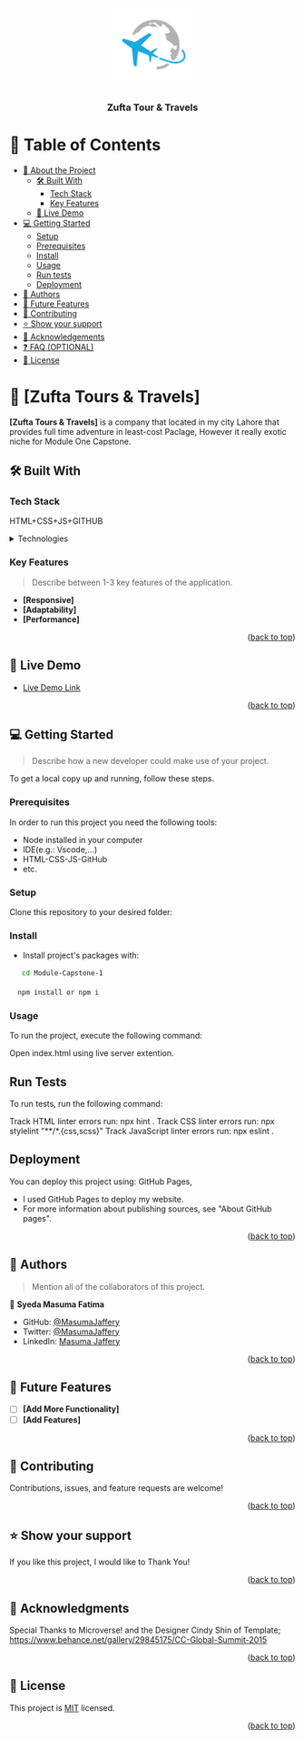 <a name="readme-top"></a>

<!--
HOW TO USE:
This is an example of how you may give instructions on setting up your project locally.

Modify this file to match your project and remove sections that don't apply.

REQUIRED SECTIONS:
- Table of Contents
- About the Project
  - Built With
  - Live Demo
- Getting Started
- Authors
- Future Features
- Contributing
- Show your support
- Acknowledgements
- License

OPTIONAL SECTIONS:
- FAQ

After you're finished please remove all the comments and instructions!
-->

<div align="center">
  <!-- You are encouraged to replace this logo with your own! Otherwise you can also remove it. -->
  <img src="Images/readme.png" alt="logo" width="140"  height="auto" />
  <br/>

  <h3><b>Zufta Tour & Travels</b></h3>

</div>

<!-- TABLE OF CONTENTS -->

# 📗 Table of Contents

- [📖 About the Project](#about-project)
  - [🛠 Built With](#built-with)
    - [Tech Stack](#tech-stack)
    - [Key Features](#key-features)
  - [🚀 Live Demo](#live-demo)
- [💻 Getting Started](#getting-started)
  - [Setup](#setup)
  - [Prerequisites](#prerequisites)
  - [Install](#install)
  - [Usage](#usage)
  - [Run tests](#run-tests)
  - [Deployment](#deployment)
- [👥 Authors](#authors)
- [🔭 Future Features](#future-features)
- [🤝 Contributing](#contributing)
- [⭐️ Show your support](#support)
- [🙏 Acknowledgements](#acknowledgements)
- [❓ FAQ (OPTIONAL)](#faq)
- [📝 License](#license)

<!-- PROJECT DESCRIPTION -->

# 📖 [Zufta Tours & Travels] <a name="about-project"></a>

**[Zufta Tours & Travels]** is a company that located in my city Lahore that provides full time adventure in least-cost Paclage, However it really exotic niche for Module One Capstone.

## 🛠 Built With <a name="built-with"></a>

### Tech Stack <a name="tech-stack"></a>

HTML+CSS+JS+GITHUB

<details>
  <summary>Technologies</summary>
  <ul>
    <li><a href="https://html.com/">Html</a></li>
    <li><a href="https://www.w3schools.com/css/">CSS</a></li>
    <li><a href="https://www.javascript.com/">Javascript</a></li>
    <li><a href="https://github.com/">GitHub</a></li>
  </ul>
</details>

<!-- Features -->

### Key Features <a name="key-features"></a>

> Describe between 1-3 key features of the application.

- **[Responsive]**
- **[Adaptability]**
- **[Performance]**

<p align="right">(<a href="#readme-top">back to top</a>)</p>

<!-- LIVE DEMO -->

## 🚀 Live Demo <a name="live-demo"></a>


- [Live Demo Link](https://masumajaffery.github.io/Module-Capstone-1/)

<p align="right">(<a href="#readme-top">back to top</a>)</p>

<!-- GETTING STARTED -->

## 💻 Getting Started <a name="getting-started"></a>

> Describe how a new developer could make use of your project.

To get a local copy up and running, follow these steps.

### Prerequisites

In order to run this project you need the following tools:
- Node installed in your computer
- IDE(e.g.: Vscode,...)
- HTML-CSS-JS-GitHub
- etc.

### Setup

Clone this repository to your desired folder:

<!--
Example commands:

```sh
  cd my-folder
  git clone git@github.com:MasumaJaffery/Module-Capstone-1.git
```
--->

### Install

- Install project's packages with:

```sh
   cd Module-Capstone-1

  npm install or npm i
```



### Usage

To run the project, execute the following command:

Open index.html using live server extention.

## Run Tests

To run tests, run the following command:

Track HTML linter errors run:
npx hint .
Track CSS linter errors run:
npx stylelint "**/*.{css,scss}"
Track JavaScript linter errors run:
npx eslint .

## Deployment

You can deploy this project using: GitHub Pages,
- I used GitHub Pages to deploy my website.
- For more information about publishing sources, see "About GitHub pages".


<p align="right">(<a href="#readme-top">back to top</a>)</p>

<!-- AUTHORS -->

## 👥 Authors <a name="authors"></a>

> Mention all of the collaborators of this project.

👤 **Syeda Masuma Fatima**

- GitHub: [@MasumaJaffery](https://github.com/MasumaJaffery)
- Twitter: [@MasumaJaffery](https://twitter.com/MasumaJaffery)
- LinkedIn: [Masuma Jaffery](https://www.linkedin.com/in/masuma-jaffery-797a29256/)


<p align="right">(<a href="#readme-top">back to top</a>)</p>

<!-- FUTURE FEATURES -->

## 🔭 Future Features <a name="future-features"></a>

- [ ] **[Add More Functionality]**
- [ ] **[Add Features]**

<p align="right">(<a href="#readme-top">back to top</a>)</p>

<!-- CONTRIBUTING -->

## 🤝 Contributing <a name="contributing"></a>

Contributions, issues, and feature requests are welcome!



<p align="right">(<a href="#readme-top">back to top</a>)</p>

<!-- SUPPORT -->

## ⭐️ Show your support <a name="support"></a>

If you like this project, I would like to Thank You!

<p align="right">(<a href="#readme-top">back to top</a>)</p>

<!-- ACKNOWLEDGEMENTS -->

## 🙏 Acknowledgments <a name="acknowledgements"></a>

Special Thanks to Microverse! and the Designer Cindy Shin of Template;
https://www.behance.net/gallery/29845175/CC-Global-Summit-2015


<p align="right">(<a href="#readme-top">back to top</a>)</p>

<!-- LICENSE -->

## 📝 License <a name="license"></a>

This project is [MIT](./MIT.md) licensed.

<p align="right">(<a href="#readme-top">back to top</a>)</p>
